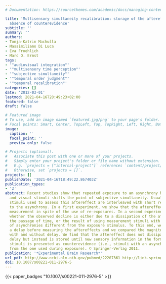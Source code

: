 ```yaml
---
# Documentation: https://sourcethemes.com/academic/docs/managing-content/

title: 'Multisensory simultaneity recalibration: storage of the aftereffect in the
  absence of counterevidence'
subtitle: ''
summary: ''
authors:
- Tonja-Katrin Machulla
- Massimiliano Di Luca
- Eva Froehlich
- Marc O. Ernst
tags:
- '"audiovisual integration"'
- '"multisensory time perception"'
- '"subjective simultaneity"'
- '"temporal order judgment"'
- '"temporal recalibration"'
categories: []
date: '2012-03-01'
lastmod: 2021-04-16T20:49:23+02:00
featured: false
draft: false

# Featured image
# To use, add an image named `featured.jpg/png` to your page's folder.
# Focal points: Smart, Center, TopLeft, Top, TopRight, Left, Right, BottomLeft, Bottom, BottomRight.
image:
  caption: ''
  focal_point: ''
  preview_only: false

# Projects (optional).
#   Associate this post with one or more of your projects.
#   Simply enter your project's folder or file name without extension.
#   E.g. `projects = ["internal-project"]` references `content/project/deep-learning/index.md`.
#   Otherwise, set `projects = []`.
projects: []
publishDate: '2021-04-16T18:49:22.867403Z'
publication_types:
- '2'
abstract: Recent studies show that repeated exposure to an asynchrony between auditory
  and visual stimuli shifts the point of subjective simultaneity. Usually, the measurement
  stimuli used to assess this aftereffect are interleaved with short re-exposures
  to the asynchrony. In a first experiment, we show that the aftereffect declines during
  measurement in spite of the use of re-exposures. In a second experiment, we investigate
  whether the observed decline is either due to a dissipation of the aftereffect with
  the passage of time, or the result of using measurement stimuli with a distribution
  of asynchronies different from the exposure stimulus. To this end, we introduced
  a delay before measuring the aftereffects and we compared the magnitude of the aftereffect
  with and without delay. We find that the aftereffect does not dissipate during the
  delay but instead is stored until new sensory information in the form of measurement
  stimuli is presented as counterevidence (i.e., stimuli with an asynchrony that differs
  from the one used during exposure). © Springer-Verlag 2011.
publication: '*Experimental Brain Research*'
url_pdf: http://www.ncbi.nlm.nih.gov/pubmed/22207361 http://link.springer.com/10.1007/s00221-011-2976-5
doi: 10.1007/s00221-011-2976-5
---
```

{{< paper_badges "10.1007/s00221-011-2976-5" >}}
